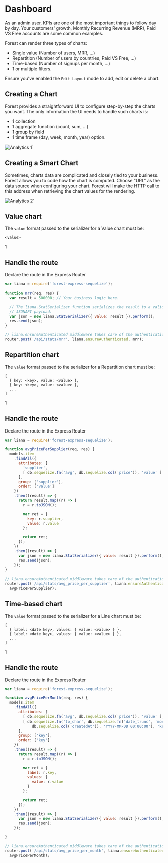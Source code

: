# Dashboard

As an admin user, KPIs are one of the most important things to follow day by
day. Your customers' growth, Monthly Recurring Revenue (MRR), Paid VS Free
accounts are some common examples.

Forest can render three types of charts:

- Single value (Number of users, MRR, ...)
- Repartition (Number of users by countries, Paid VS Free, ...)
- Time-based (Number of signups per month, ...)
- 1 or multiple filters.

Ensure you've enabled the `Edit Layout` mode to add, edit or delete a chart.

## Creating a Chart

Forest provides a straightforward UI to configure step-by-step the charts you
want. The only information the UI needs to handle such charts is:

- 1 collection
- 1 aggregate function (count, sum, ...)
- 1 group by field
- 1 time frame (day, week, month, year) option.

![Analytics 1`](/public/img/analytics-1.png)

## Creating a Smart Chart

Sometimes, charts data are complicated and closely tied to your business.
Forest allows you to code how the chart is computed. Choose "URL" as the
data source when configuring your chart. Forest will make the HTTP call to
this address when retrieving the chart values for the rendering.

![Analytics 2`](/public/img/analytics-2.png)

## Value chart

The `value` format passed to the serializer for a Value chart must be:

```
<value>
```

<div class="l-step l-mb l-pt">
  <span class="l-step__number l-step__number--active u-f-l u-hm-r">1</span>
  <div class="u-o-h">
    <h2 class="l-step__title">Handle the route</h2>
    <p class="l-step__description">Declare the route in the Express Router</p>
  </div>
</div>

```javascript
var liana = require('forest-express-sequelize');

function mrr(req, res) {
  var result = 500000; // Your business logic here.

  // The liana.StatSerializer function serializes the result to a valid
  // JSONAPI payload.
  var json = new liana.StatSerializer({ value: result }).perform();
  res.send(json);
}

// liana.ensureAuthenticated middleware takes care of the authentication for you.
router.post('/api/stats/mrr', liana.ensureAuthenticated, mrr);
```

## Repartition chart

The `value` format passed to the serializer for a Repartition chart must be:

```
[
  { key: <key>, value: <value> },
  { key: <key>, value: <value> },
  ...
]
```

<div class="l-step l-mb l-pt">
  <span class="l-step__number l-step__number--active u-f-l u-hm-r">1</span>
  <div class="u-o-h">
    <h2 class="l-step__title">Handle the route</h2>
    <p class="l-step__description">Declare the route in the Express Router</p>
  </div>
</div>

```javascript
var liana = require('forest-express-sequelize');

function avgPricePerSupplier(req, res) {
  models.item
    .findAll({
      attributes: [
        'supplier',
        [ db.sequelize.fn('avg', db.sequelize.col('price')), 'value' ]
      ],
      group: ['supplier'],
      order: ['value']
    })
    .then((result) => {
      return result.map((r) => {
        r = r.toJSON();

        var ret = {
          key: r.supplier,
          value: r.value
        };

        return ret;
      });
    })
    .then((result) => {
      var json = new liana.StatSerializer({ value: result }).perform();
      res.send(json);
    });
}

// liana.ensureAuthenticated middleware takes care of the authentication for you.
router.post('/api/stats/avg_price_per_supplier', liana.ensureAuthenticated,
  avgPricePerSupplier);
```

## Time-based chart

The `value` format passed to the serializer for a Line chart must be:

```
[
  { label: <date key>, values: { value: <value> } },
  { label: <date key>, values: { value: <value> } },
  ...
]
```

<div class="l-step l-mb l-pt">
  <span class="l-step__number l-step__number--active u-f-l u-hm-r">1</span>
  <div class="u-o-h">
    <h2 class="l-step__title">Handle the route</h2>
    <p class="l-step__description">Declare the route in the Express Router</p>
  </div>
</div>

```javascript
var liana = require('forest-express-sequelize');

function avgPricePerMonth(req, res) {
  models.item
    .findAll({
      attributes: [
        [ db.sequelize.fn('avg', db.sequelize.col('price')), 'value' ],
        [ db.sequelize.fn('to_char', db.sequelize.fn('date_trunc', 'month',
            db.sequelize.col('createdAt')), 'YYYY-MM-DD 00:00:00'), 'key' ]
      ],
      group: ['key'],
      order: ['key']
    })
    .then((result) => {
      return result.map((r) => {
        r = r.toJSON();

        var ret = {
          label: r.key,
          values: {
            value: r.value
          }
        };

        return ret;
      });
    })
    .then((result) => {
      var json = new liana.StatSerializer({ value: result }).perform();
      res.send(json);
    });

}

// liana.ensureAuthenticated middleware takes care of the authentication for you.
router.post('/api/stats/avg_price_per_month', liana.ensureAuthenticated,
  avgPricePerMonth);
```
